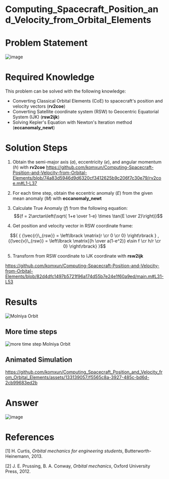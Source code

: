 # Computing_Spacecraft_Position_and_Velocity_from_Orbital_Elements

# Problem Statement
![image](https://github.com/komxun/Computing_Spacecraft_Position_and_Velocity_from_Orbital_Elements/assets/133139057/c304eb6d-80eb-4c15-8747-1a997c4fe715)

# Required Knowledge
This problem can be solved with the following knowledge:
- Converting Classical Orbital Elements (CoE) to spacecraft's position and velocity vectors (**rv2coe**)
- Converting Satellite coordinate system (RSW) to Geocentric Equatorial System (IJK) (**rsw2ijk**)
- Solving Kepler's Equation with Newton's Iteration method (**eccanomaly_newt**)

# Solution Steps
1. Obtain the semi-major axis ($a$), eccentricity ($e$), and angular momentum ($h$) with **rv2coe**
https://github.com/komxun/Computing-Spacecraft-Position-and-Velocity-from-Orbital-Elements/blob/74a83d5946d9d6320cf3412625b9c206f7c30e79/rv2coe.m#L1-L37

2. For each time step, obtain the eccentric anomaly ($E$) from the given mean anomaly ($M$) with **eccanomaly_newt**
3. Calculate True Anomaly ($f$) from the following equation:
$${f = 2\arctan\left(\sqrt{ 1+e \over 1-e} \times \tan{E \over 2}\right)}$$
4. Get position and velocity vector in RSW coordinate frame:

$${  { {\vec{r}\_{rsw}} = \left\lbrack \matrix{r \cr 0 \cr 0} \right\rbrack } ,{{\vec{v}\_{rsw}} = \left\lbrack \matrix{{h \over a(1-e^2)} e\sin f \cr h/r \cr 0} \right\rbrack} }$$


5. Transform from RSW coordinate to IJK coordinate with **rsw2ijk**

https://github.com/komxun/Computing-Spacecraft-Position-and-Velocity-from-Orbital-Elements/blob/82d4dfc1497b5721f96a174d55b7e24e1f60a9ed/main.m#L31-L53



# Results
![Molniya Orbit](https://github.com/komxun/Computing_Spacecraft_Position_and_Velocity_from_Orbital_Elements/assets/133139057/a3c8cfee-14ae-461b-9494-12cfe1bf4d67)

## More time steps
![more time step Molniya Orbit](https://github.com/komxun/Computing_Spacecraft_Position_and_Velocity_from_Orbital_Elements/assets/133139057/4f77d179-9aa1-42c5-95c8-685c3b4316be)

## Animated Simulation
https://github.com/komxun/Computing_Spacecraft_Position_and_Velocity_from_Orbital_Elements/assets/133139057/f5565c8a-3927-485c-bd6d-2cb99683ed2b

# Answer
![image](https://github.com/komxun/Computing_Spacecraft_Position_and_Velocity_from_Orbital_Elements/assets/133139057/57b80984-a94a-4e2f-8710-04a03e4a0aa0)

# References
[1] H. Curtis, _Orbital mechanics for engineering students_, Butterworth-Heinemann, 2013.

[2] J. E. Prussing, B. A. Conway, _Orbital mechanics_, Oxford University Press, 2012.
